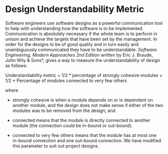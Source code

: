 # Design Understandability Metric

Software engineers use software designs as a powerful communication tool to help with understanding how the software is to be implemented. Communication is absolutely necessary if the whole team is to perform in unison and achieve the targets that have been set by the management. In order for the designs to be of good quality and in turn easily and unambiguously communicated they have to be understandable. *Software Engineering, Modern Approaches 2nd Edition* written by Eric J. Braude, John Wily & Sons*, gives a way to measure the understandability of design as follows:

Understandability metric = 1/2 * percentage of strongly cohesive modules + 1/2 * Percentage of modules connected to very few others

where 

* strongly cohesive is when a module depends on or is dependent on another module, and the design does not make sense if either of the two modules was to be removed from the design; and

* connected means that the module is directly connected to another module (the connection could be in-bound or out-bound).

* connected to very few others means that the module has at most one in-bound connection and one out-bound connection. We have modified this parameter to suit out project designs.